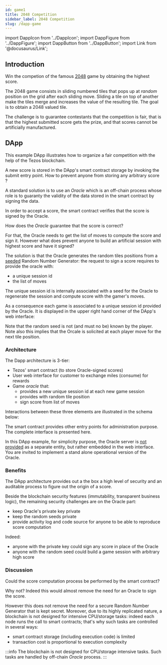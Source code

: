 ```yaml
---
id: game1
title: 2048 Competition
sidebar_label: 2048 Competition
slug: /dapp-game
---
```


import DappIcon from '../DappIcon';
import DappFigure from '../DappFigure';
import DappButton from '../DappButton';
import Link from '@docusaurus/Link';

<DappFigure img='2048-screen.png' width='100%'/>

<DappButton url="https://edukera.github.io/completium-dapp-2048/" txt="open dapp"/>

## Introduction

Win the competion of the famous <a href="https://en.wikipedia.org/wiki/2048_(video_game)" target="_blank">2048</a> game by obtaining the highest score.

The 2048 game consists in sliding numbered tiles that pops up at *random* position on the grid after each sliding move. Sliding a tile on top of another make the tiles merge and increases the value of the resulting tile. The goal is to obtain a 2048 valued tile.

The challenge is to guarantee contestants that the competition is fair, that is that the highest submitted score gets the prize, and that scores cannot be artificially manufactured.

## DApp

This example DApp illustrates how to organize a fair competition with the help of the Tezos blockchain.

A new score is stored in the DApp's <Link to='/docs/dapp-tools/tezos#smart-contract'>smart contract</Link> storage by invoking the <Link to='/docs/dapp-game/interface#submit'>submit</Link> entry point. How to prevent anyone from storing any arbitrary score ?

A standard solution is to use an *Oracle* which is an off-chain process whose role is to guaranty the validity of the data stored in the smart contract by <Link to='/docs/dapp-tools/tezos#signing-data'>signing</Link> the data.

In order to accept a score, the smart contract verifies that the score is signed by the Oracle.

How does the *Oracle* guarantee that the score is correct?

<DappFigure img='game-oracle.png' width='60%'/>

For that, the Oracle needs to get the list of moves to compute the score and sign it. However what does prevent anyone to build an artificial session with highest score and have it signed?

The solution is that the Oracle generates the random tiles positions from a <a href='https://en.wikipedia.org/wiki/Random_seed' target='_blank'>seeded</a> Random Number Generator: the request to sign a score requires to provide the oracle with:
* a unique session id
* the list of moves

The unique session id is internally associated with a seed for the Oracle to regenerate the session and compute score with the gamer's moves.

As a consequence each game is associated to a unique session id provided by the Oracle. It is displayed in the upper right hand corner of the DApp's web interface:

<DappFigure img='game-sessionid.png' width='60%'/>

Note that the random seed is not (and must no be) known by the player. Note also this implies that the Orcale is solicited at each player move for the next tile position.

### Architecture

The Dapp architecture is 3-tier:

* Tezos' smart contract (to store Oracle-signed scores)
* User web interface for customer to exchange miles (consume) for rewards
* Game *oracle* that:
  * provides a new unique session id at each new game session
  * provides with random tile position
  * sign score from list of moves

Interactions between these three elements are illustrated in the schema below:

<DappFigure img='game-archi.svg' width='100%'/>

The smart contract provides other entry points for administration purpose. The complete interface is presented <Link to='/docs/dapp-game/interface'>here</Link>.

In this DApp example, for simplicity purpose, the Oracle server is <u>not provided</u> as a separate entity, but rather embedded in the web interface. You are invited to implement a stand alone operational version of the Oracle.

### Benefits

The DApp architecture provides out a the box a high level of security and an auditable process to figure out the origin of a score.

Beside the blockchain security features (immutability, transparent business logic), the remaining security challenges are on the Oracle part:
* keep Oracle's private key private
* keep the random seeds private
* provide activity log and code source for anyone to be able to reproduce score computation

Indeed:
* anyone with the private key could sign any score in place of the Oracle
* anyone with the random seed could build a game session with arbitrary high score

### Discussion

Could the score computation process be performed by the smart contract?

Why not? Indeed this would almost remove the need for an Oracle to sign the score.

However this does not remove the need for a secure Random Number Generator that is kept secret. Moreover, due to its highly replicated nature, a blockchain is not designed for intensive CPU/storage tasks: indeed each node runs the call to smart contracts; that's why such tasks are controlled in several ways:
* smart contract storage (including execution code) is limited
* transaction cost is proportional to execution complexity

:::info
The blockchain is not designed for CPU/storage intensive tasks. Such tasks are handled by off-chain *Oracle* process.
:::